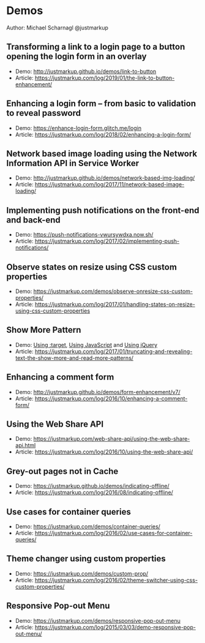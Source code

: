 Demos
============

Author: Michael Scharnagl @justmarkup

Transforming a link to a login page to a button opening the login form in an overlay
------------
* Demo: http://justmarkup.github.io/demos/link-to-button
* Article:  https://justmarkup.com/log/2019/01/the-link-to-button-enhancement/

Enhancing a login form – from basic to validation to reveal password
------------
* Demo: https://enhance-login-form.glitch.me/login
* Article: https://justmarkup.com/log/2018/02/enhancing-a-login-form/

Network based image loading using the Network Information API in Service Worker
------------
* Demo: http://justmarkup.github.io/demos/network-based-img-loading/
* Article: https://justmarkup.com/log/2017/11/network-based-image-loading/

Implementing push notifications on the front-end and back-end
------------
 * Demo: https://push-notifications-vwursywdxa.now.sh/
 * Article: https://justmarkup.com/log/2017/02/implementing-push-notifications/

Observe states on resize using CSS custom properties
------------
 * Demo: https://justmarkup.com/demos/observe-onresize-css-custom-properties/
 * Article: https://justmarkup.com/log/2017/01/handling-states-on-resize-using-css-custom-properties

Show More Pattern
------------
 * Demo: [Using :target](https://justmarkup.com/demos/toggle-content/showmore/with-target), [Using JavaScript](https://justmarkup.com/demos/toggle-content/showmore/with-jquery/) and [Using jQuery](https://justmarkup.com/demos/toggle-content/showmore/with-js/)
 * Article: https://justmarkup.com/log/2017/01/truncating-and-revealing-text-the-show-more-and-read-more-patterns/

Enhancing a comment form
------------
 * Demo: http://justmarkup.github.io/demos/form-enhancement/v7/
 * Article: https://justmarkup.com/log/2016/10/enhancing-a-comment-form/

Using the Web Share API
------------
 * Demo: https://justmarkup.com/web-share-api/using-the-web-share-api.html
 * Article: https://justmarkup.com/log/2016/10/using-the-web-share-api/

Grey-out pages not in Cache
------------
 * Demo: https://justmarkup.github.io/demos/indicating-offline/
 * Article: https://justmarkup.com/log/2016/08/indicating-offline/

Use cases for container queries
------------
 * Demo: https://justmarkup.com/demos/container-queries/
 * Article: https://justmarkup.com/log/2016/02/use-cases-for-container-queries/

Theme changer using custom properties
------------
 * Demo: https://justmarkup.com/demos/custom-prop/
 * Article: https://justmarkup.com/log/2016/02/theme-switcher-using-css-custom-properties/

Responsive Pop-out Menu
------------
 * Demo: https://justmarkup.com/demos/responsive-pop-out-menu
 * Article: https://justmarkup.com/log/2015/03/03/demo-responsive-pop-out-menu/
 
